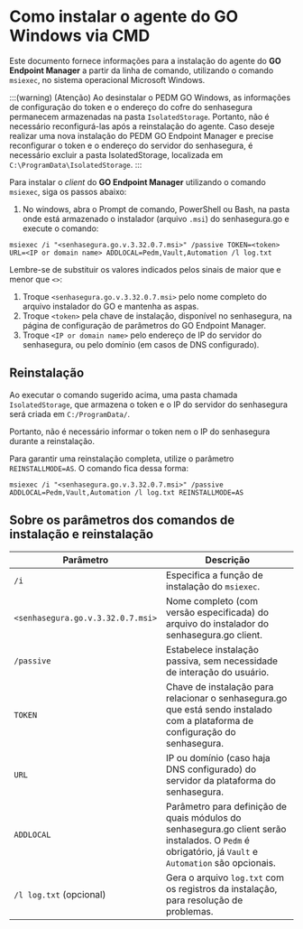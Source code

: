 # Como instalar o agente do GO Windows via CMD

Este documento fornece informações para a instalação do agente do **GO Endpoint Manager** a partir da linha de comando, utilizando o comando `msiexec`, no sistema operacional Microsoft Windows.

:::(warning) (Atenção)
Ao desinstalar o PEDM GO Windows, as informações de configuração do token e o endereço do cofre do senhasegura permanecem armazenadas na pasta `IsolatedStorage`. Portanto, não é necessário reconfigurá-las após a reinstalação do agente. Caso deseje realizar uma nova instalação do PEDM GO Endpoint Manager e precise reconfigurar o token e o endereço do servidor do senhasegura, é necessário excluir a pasta IsolatedStorage, localizada em `C:\ProgramData\IsolatedStorage`.
:::

Para instalar o *client* do **GO Endpoint Manager** utilizando o comando `msiexec`, siga os passos abaixo:

1. No windows, abra o Prompt de comando, PowerShell ou Bash, na pasta onde está armazenado o instalador (arquivo `.msi`) do senhasegura.go e execute o comando:

```shell
msiexec /i "<senhasegura.go.v.3.32.0.7.msi>" /passive TOKEN=<token> URL=<IP or domain name> ADDLOCAL=Pedm,Vault,Automation /l log.txt
```

Lembre-se de substituir os valores indicados pelos sinais de maior que e menor que `<>`:

1. Troque `<senhasegura.go.v.3.32.0.7.msi>` pelo nome completo do arquivo instalador do GO e mantenha as aspas.
2. Troque `<token>` pela chave de instalação, disponível no senhasegura, na página de configuração de parâmetros do GO Endpoint Manager.
3. Troque `<IP or domain name>` pelo endereço de IP do servidor do senhasegura, ou pelo domínio (em casos de DNS configurado).

## Reinstalação

Ao executar o comando sugerido acima, uma pasta chamada `IsolatedStorage`, que armazena o token e o IP do servidor do senhasegura será criada em `C:/ProgramData/`.

Portanto, não é necessário informar o token nem o IP do senhasegura durante a reinstalação.

Para garantir uma reinstalação completa, utilize o parâmetro `REINSTALLMODE=AS`. O comando fica dessa forma:

```shell
msiexec /i "<senhasegura.go.v.3.32.0.7.msi>" /passive ADDLOCAL=Pedm,Vault,Automation /l log.txt REINSTALLMODE=AS
```

## Sobre os parâmetros dos comandos de instalação e reinstalação

| Parâmetro                		   | Descrição                                                                                                                                         	|
|-------------------------------------|-------------------------------------------------------------------------------------------------------------------------------------------------------|
| `/i`                     		   | Especifica a função de instalação do `msiexec`.                                                                                                   	|
| `<senhasegura.go.v.3.32.0.7.msi>`   | Nome completo (com versão especificada) do arquivo do instalador do senhasegura.go client.                                                        	|
| `/passive`               		   | Estabelece instalação passiva, sem necessidade de interação do usuário.                                                                           	|
| `TOKEN`                  		   | Chave de instalação para relacionar o senhasegura.go que está sendo instalado com a plataforma de configuração do senhasegura.                    	|
| `URL`                    		   | IP ou domínio (caso haja DNS configurado) do servidor da plataforma do senhasegura.                                                               	|
| `ADDLOCAL`               		   | Parâmetro para definição de quais módulos do senhasegura.go client serão instalados. O `Pedm` é obrigatório, já `Vault` e `Automation` são opcionais. |
| `/l log.txt` (opcional)  		   | Gera o arquivo `log.txt` com os registros da instalação, para resolução de problemas.                                                             	|